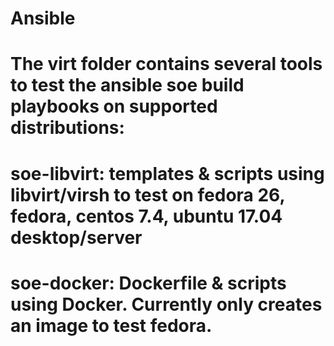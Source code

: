 # Ansible

# The virt folder contains several tools to test the ansible soe build playbooks on supported distributions:

#  soe-libvirt: templates & scripts using libvirt/virsh to test on fedora 26, fedora, centos 7.4, ubuntu 17.04 desktop/server
#  soe-docker:  Dockerfile & scripts using Docker. Currently only creates an image to test fedora.
